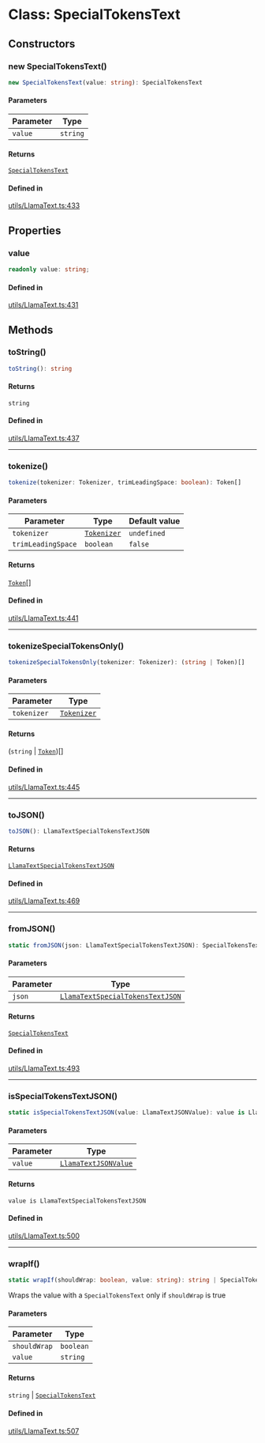 # Class: SpecialTokensText

## Constructors

### new SpecialTokensText()

```ts
new SpecialTokensText(value: string): SpecialTokensText
```

#### Parameters

| Parameter | Type |
| ------ | ------ |
| `value` | `string` |

#### Returns

[`SpecialTokensText`](SpecialTokensText.md)

#### Defined in

[utils/LlamaText.ts:433](https://github.com/withcatai/node-llama-cpp/blob/6405ee945e792651123189aae2612212095765b6/src/utils/LlamaText.ts#L433)

## Properties

### value

```ts
readonly value: string;
```

#### Defined in

[utils/LlamaText.ts:431](https://github.com/withcatai/node-llama-cpp/blob/6405ee945e792651123189aae2612212095765b6/src/utils/LlamaText.ts#L431)

## Methods

### toString()

```ts
toString(): string
```

#### Returns

`string`

#### Defined in

[utils/LlamaText.ts:437](https://github.com/withcatai/node-llama-cpp/blob/6405ee945e792651123189aae2612212095765b6/src/utils/LlamaText.ts#L437)

***

### tokenize()

```ts
tokenize(tokenizer: Tokenizer, trimLeadingSpace: boolean): Token[]
```

#### Parameters

| Parameter | Type | Default value |
| ------ | ------ | ------ |
| `tokenizer` | [`Tokenizer`](../type-aliases/Tokenizer.md) | `undefined` |
| `trimLeadingSpace` | `boolean` | `false` |

#### Returns

[`Token`](../type-aliases/Token.md)[]

#### Defined in

[utils/LlamaText.ts:441](https://github.com/withcatai/node-llama-cpp/blob/6405ee945e792651123189aae2612212095765b6/src/utils/LlamaText.ts#L441)

***

### tokenizeSpecialTokensOnly()

```ts
tokenizeSpecialTokensOnly(tokenizer: Tokenizer): (string | Token)[]
```

#### Parameters

| Parameter | Type |
| ------ | ------ |
| `tokenizer` | [`Tokenizer`](../type-aliases/Tokenizer.md) |

#### Returns

(`string` \| [`Token`](../type-aliases/Token.md))[]

#### Defined in

[utils/LlamaText.ts:445](https://github.com/withcatai/node-llama-cpp/blob/6405ee945e792651123189aae2612212095765b6/src/utils/LlamaText.ts#L445)

***

### toJSON()

```ts
toJSON(): LlamaTextSpecialTokensTextJSON
```

#### Returns

[`LlamaTextSpecialTokensTextJSON`](../type-aliases/LlamaTextSpecialTokensTextJSON.md)

#### Defined in

[utils/LlamaText.ts:469](https://github.com/withcatai/node-llama-cpp/blob/6405ee945e792651123189aae2612212095765b6/src/utils/LlamaText.ts#L469)

***

### fromJSON()

```ts
static fromJSON(json: LlamaTextSpecialTokensTextJSON): SpecialTokensText
```

#### Parameters

| Parameter | Type |
| ------ | ------ |
| `json` | [`LlamaTextSpecialTokensTextJSON`](../type-aliases/LlamaTextSpecialTokensTextJSON.md) |

#### Returns

[`SpecialTokensText`](SpecialTokensText.md)

#### Defined in

[utils/LlamaText.ts:493](https://github.com/withcatai/node-llama-cpp/blob/6405ee945e792651123189aae2612212095765b6/src/utils/LlamaText.ts#L493)

***

### isSpecialTokensTextJSON()

```ts
static isSpecialTokensTextJSON(value: LlamaTextJSONValue): value is LlamaTextSpecialTokensTextJSON
```

#### Parameters

| Parameter | Type |
| ------ | ------ |
| `value` | [`LlamaTextJSONValue`](../type-aliases/LlamaTextJSONValue.md) |

#### Returns

`value is LlamaTextSpecialTokensTextJSON`

#### Defined in

[utils/LlamaText.ts:500](https://github.com/withcatai/node-llama-cpp/blob/6405ee945e792651123189aae2612212095765b6/src/utils/LlamaText.ts#L500)

***

### wrapIf()

```ts
static wrapIf(shouldWrap: boolean, value: string): string | SpecialTokensText
```

Wraps the value with a `SpecialTokensText` only if `shouldWrap` is true

#### Parameters

| Parameter | Type |
| ------ | ------ |
| `shouldWrap` | `boolean` |
| `value` | `string` |

#### Returns

`string` \| [`SpecialTokensText`](SpecialTokensText.md)

#### Defined in

[utils/LlamaText.ts:507](https://github.com/withcatai/node-llama-cpp/blob/6405ee945e792651123189aae2612212095765b6/src/utils/LlamaText.ts#L507)
